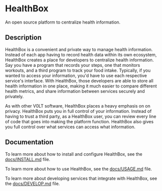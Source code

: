 # HealthBox

An open source platform to centralize health information.


## Description

HealthBox is a convenient and private way to manage health information. Instead of each app having to record health data within its own ecosystem, HealthBox creates a place for developers to centralize health information. Say you have a program that records your steps, one that monitors workouts, and a third program to track your food intake. Typically, if you wanted to access your information, you'd have to use each respective service's interface. With HealthBox, those developers are able to store all health information in one place, making it much easier to compare different health metrics, and share information between services securely and privately.

As with other V0LT software, HealthBox places a heavy emphasis on on privacy. HealthBox puts you in full control of your information. Instead of having to trust a third party, as a HealthBox user, you can review every line of code that goes into making the platform function. HealthBox also gives you full control over what services can access what information.


## Documentation

To learn more about how to install and configure HealthBox, see the [docs/INSTALL.md](docs/INSTALL.md) file.

To learn more about how to use HealthBox, see the [docs/USAGE.md](docs/USAGE.md) file.

To learn more about developing services that integrate with HealthBox, see the [docs/DEVELOP.md](docs/DEVELOP.md) file.
